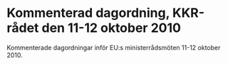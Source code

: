 # Kommenterad dagordning, KKR-rådet den 11-12 oktober 2010

Kommenterade dagordningar inför EU:s ministerrådsmöten 11\-12 oktober 2010\.
